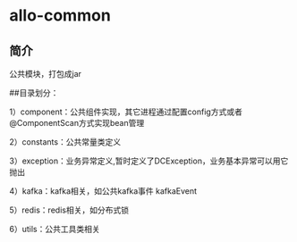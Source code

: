# allo-common

## 简介
公共模块，打包成jar


##目录划分：

1）component：公共组件实现，其它进程通过配置config方式或者@ComponentScan方式实现bean管理
   
2）constants：公共常量类定义

3）exception：业务异常定义,暂时定义了DCException，业务基本异常可以用它抛出

4）kafka：kafka相关，如公共kafka事件 kafkaEvent

5）redis：redis相关，如分布式锁

6）utils：公共工具类相关